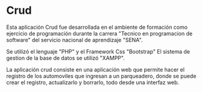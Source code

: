 # Crud
Esta aplicación Crud fue desarrollada en el ambiente de formación como ejercicio de programación
durante la carrera "Tecnico en programacion de software" del servicio nacional de aprendizaje "SENA".

Se utilizó el lenguaje "PHP" y el Framework Css "Bootstrap"
El sistema de gestion de la base de datos se utilizó "XAMPP".

La aplicación crud consiste en una aplicación web que permite hacer el registro de los automoviles que ingresan 
a un parqueadero, donde se puede crear el registro, actualizarlo y borrarlo, todo desde una interfaz web.
#
